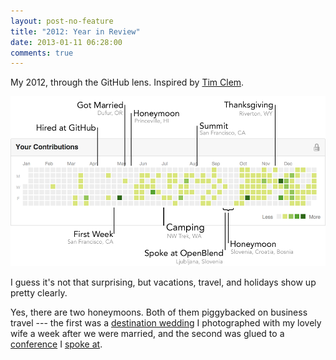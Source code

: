 ```yaml
---
layout: post-no-feature
title: "2012: Year in Review"
date: 2013-01-11 06:28:00
comments: true
---
```


My 2012, through the GitHub lens.  Inspired by [Tim Clem](https://github.com/blog/1360-introducing-contributions).

[![Annotated GitHub Contributions Chart](/images/contributions-2012.png)](/images/contributions-2012.png)

I guess it's not that surprising, but vacations, travel, and holidays show up pretty clearly.

Yes, there are two honeymoons.
Both of them piggybacked on business travel --- the first was a [destination wedding](http://www.beckyjenson.com/2012/06/hawaiian-simplicity/) I photographed with my lovely wife a week after we were married, and the second was glued to a [conference](http://www.openblend.org/en/home) I [spoke at](/talks/openblend.html).
